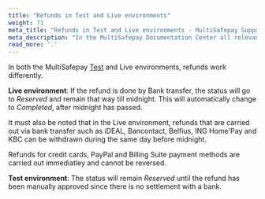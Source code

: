 ```yaml
---
title: "Refunds in Test and Live environments"
weight: 71
meta_title: "Refunds in Test and Live environments - MultiSafepay Support"
meta_description: "In the MultiSafepay Documentation Center all relevant information regarding our Plugins and API. As well as Support pages for Payment Method, Tools and General Questions. You can also find the contact details of our Support Team and Integration Team."
read_more: '.'
---
```


In both the MultiSafepay [Test](https://testmerchant.multisafepay.com/signup?_ga=2.239314307.1689046699.1579505297-896219683.1574159857) and Live environments, refunds work differently.

__Live environment__: If the refund is done by Bank transfer, the status will go to _Reserved_ and remain that way till midnight. This will automatically change to _Completed_, after midnight has passed.

It must also be noted that in the Live environment, refunds that are carried out via bank transfer such as iDEAL, Bancontact, Belfius, ING Home'Pay and KBC can be withdrawn during the same day before midnight.

Refunds for credit cards, PayPal and Billing Suite payment methods are carried out immediatley and cannot be reversed.

__Test environment__: The status will remain _Reserved_ until the refund has been manually approved since there is no settlement with a bank.